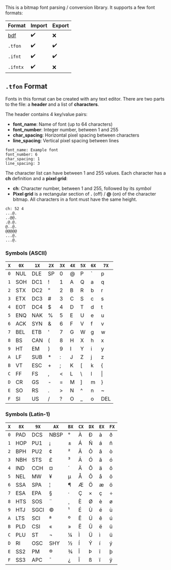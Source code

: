 This is a bitmap font parsing / conversion library.  It supports a few font
formats:

Format   | Import | Export |
---------|--------|--------|
[bdf]    | ✔️      | ❌     |
`.tfon`  | ✔️      | ✔️      |
`.ifnt`  | ✔️      | ✔️      |
`.ifntx` | ✔️      | ❌     |

## `.tfon` Format

Fonts in this format can be created with any text editor.  There are two
parts to the file: a **header** and a list of **characters**.

The header contains 4 key/value pairs:

- **font_name**: Name of font (up to 64 characters)
- **font_number**: Integer number, between 1 and 255
- **char_spacing**: Horizontal pixel spacing between characters
- **line_spacing**: Vertical pixel spacing between lines

```text
font_name: Example font
font_number: 6
char_spacing: 1
line_spacing: 3
```

The character list can have between 1 and 255 values.  Each character has a
**ch** definition and a **pixel grid**:

- **ch**: Character number, between 1 and 255, followed by its _symbol_
- **Pixel grid** is a rectangular section of **.** (off) / **@** (on) of the
  character bitmap.  All characters in a font must have the same height.

```text
ch: 52 4
...@.
..@@.
.@.@.
@..@.
@@@@@
...@.
...@.
```

### Symbols (ASCII)

`X` | `0X` | `1X` | `2X` | `3X` | `4X` | `5X` | `6X` | `7X`
----|------|------|------|------|------|------|------|-----
`0` | NUL  | DLE  | SP   | 0    | @    | P    | \`   | p
`1` | SOH  | DC1  | !    | 1    | A    | Q    | a    | q
`2` | STX  | DC2  | \"   | 2    | B    | R    | b    | r
`3` | ETX  | DC3  | #    | 3    | C    | S    | c    | s
`4` | EOT  | DC4  | $    | 4    | D    | T    | d    | t
`5` | ENQ  | NAK  | %    | 5    | E    | U    | e    | u
`6` | ACK  | SYN  | &    | 6    | F    | V    | f    | v
`7` | BEL  | ETB  | '    | 7    | G    | W    | g    | w
`8` | BS   | CAN  | (    | 8    | H    | X    | h    | x
`9` | HT   | EM   | )    | 9    | I    | Y    | i    | y
`A` | LF   | SUB  | *    | :    | J    | Z    | j    | z
`B` | VT   | ESC  | +    | ;    | K    | \[   | k    | {
`C` | FF   | FS   | ,    | <    | L    | \\   | l    | \|
`D` | CR   | GS   | -    | =    | M    | \]   | m    | }
`E` | SO   | RS   | .    | >    | N    | ^    | n    | ~
`F` | SI   | US   | /    | ?    | O    | _    | o    | DEL

### Symbols (Latin-1)

`X` | `8X` | `9X` | `AX` | `BX` | `CX` | `DX` | `EX` | `FX`
----|------|------|------|------|------|------|------|-----
`0` | PAD  | DCS  | NBSP | °    | À    | Ð    | à    | ð
`1` | HOP  | PU1  | ¡    | ±    | Á    | Ñ    | á    | ñ
`2` | BPH  | PU2  | ¢    | ²    | Â    | Ò    | â    | ò
`3` | NBH  | STS  | £    | ³    | Ã    | Ó    | ã    | ó
`4` | IND  | CCH  | ¤    | ´    | Ä    | Ô    | ä    | ô
`5` | NEL  | MW   | ¥    | µ    | Å    | Õ    | å    | õ
`6` | SSA  | SPA  | ¦    | ¶    | Æ    | Ö    | æ    | ö
`7` | ESA  | EPA  | §    | ·    | Ç    | ×    | ç    | ÷
`8` | HTS  | SOS  | ¨    | ¸    | È    | Ø    | è    | ø
`9` | HTJ  | SGCI | ©    | ¹    | É    | Ù    | é    | ù
`A` | LTS  | SCI  | ª    | º    | Ê    | Ú    | ê    | ú
`B` | PLD  | CSI  | «    | »    | Ë    | Û    | ë    | û
`C` | PLU  | ST   | ¬    | ¼    | Ì    | Ü    | ì    | ü
`D` | RI   | OSC  | SHY  | ½    | Í    | Ý    | í    | ý
`E` | SS2  | PM   | ®    | ¾    | Î    | Þ    | î    | þ
`F` | SS3  | APC  | ¯    | ¿    | Ï    | ß    | ï    | ÿ


[bdf]: https://en.wikipedia.org/wiki/Glyph_Bitmap_Distribution_Format
